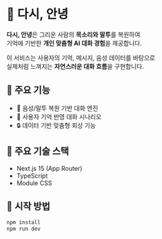 # 📝 다시, 안녕

**다시, 안녕**은 그리운 사람의 **목소리와 말투**를 복원하여  
기억에 기반한 **개인 맞춤형 AI 대화 경험**을 제공합니다.

이 서비스는 사용자의 기억, 메시지, 음성 데이터를 바탕으로  
실제처럼 느껴지는 **자연스러운 대화 흐름**을 구현합니다.

## 🎯 주요 기능

- 📌 음성/말투 복원 기반 대화 엔진
- 🧠 사용자 기억 반영 대화 시나리오
- 🔒 데이터 기반 맞춤형 회상 기능

## 📁 주요 기술 스택

- Next.js 15 (App Router)
- TypeScript
- Module CSS

## 🚀 시작 방법

```bash
npm install
npm run dev
```
